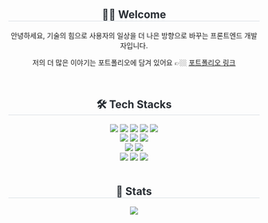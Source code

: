 <div align= "center">
    <h2 style="border-bottom: 1px solid #d8dee4; color: #282d33;"> 👋🏼 Welcome </h2> 
    <p>안녕하세요, 기술의 힘으로 사용자의 일상을 더 나은 방향으로 바꾸는 프론트엔드 개발자입니다.</p>
    <p>저의 더 많은 이야기는 포트폴리오에 담겨 있어요 👉🏼 <a href="https://bento.me/horang" target="_blank">포트폴리오 링크</a></p>
</div>
<br> 
<div align= "center">
    <h2 style="border-bottom: 1px solid #d8dee4; color: #282d33;"> 🛠️ Tech Stacks </h2> 
    <div style="margin: 0 auto; text-align: center;" align= "center"> 
          <img src="https://img.shields.io/badge/HTML5-E34F26?style=for-the-badge&logo=HTML5&logoColor=white">
          <img src="https://img.shields.io/badge/CSS3-1572B6?style=for-the-badge&logo=CSS3&logoColor=white">
          <img src="https://img.shields.io/badge/Javascript-F7DF1E?style=for-the-badge&logo=Javascript&logoColor=white">
          <img src="https://img.shields.io/badge/Typescript-3178C6?style=for-the-badge&logo=Typescript&logoColor=white">
          <img src="https://img.shields.io/badge/python-3670A0?style=for-the-badge&logo=python&logoColor=white">
          <br/>
          <img src="https://img.shields.io/badge/React-61DAFB?style=for-the-badge&logo=React&logoColor=white">
          <img src="https://img.shields.io/badge/Next.js-212529?style=for-the-badge&logo=Next.js&logoColor=white">
          <img src="https://img.shields.io/badge/Flutter-02569B?style=for-the-badge&logo=Flutter&logoColor=white">
          <br/>
          <img src="https://img.shields.io/badge/Firebase-FFCA28?style=for-the-badge&logo=Firebase&logoColor=white">
          <img src="https://img.shields.io/badge/Supabase-3FCF8E?style=for-the-badge&logo=Supabase&logoColor=white">
          <br/>
          <img src="https://img.shields.io/badge/Tailwind_CSS-06B6D4?style=for-the-badge&logo=Tailwind-CSS&logoColor=white">
          <img src="https://img.shields.io/badge/styledcomponents-DB7093?style=for-the-badge&logo=styledcomponents&logoColor=white">
          <img src="https://img.shields.io/badge/MUI-007FFF?style=for-the-badge&logo=MUI&logoColor=white">
    </div>
    
   <br> 
    <div align= "center"> 
    <h2 style="border-bottom: 1px solid #d8dee4; color: #282d33;"> 🏅 Stats </h2> <div align= "center"> <img src="https://github-readme-stats.vercel.app/api?username=heereal&theme=github_dark_dimmed&show_icons=true"
         /> </div> 
    </div>
</div> 
       
    

